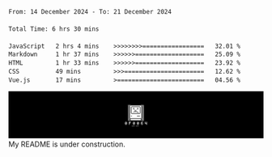 <!--START_SECTION:waka-->

```txt
From: 14 December 2024 - To: 21 December 2024

Total Time: 6 hrs 30 mins

JavaScript   2 hrs 4 mins    >>>>>>>>=================   32.01 %
Markdown     1 hr 37 mins    >>>>>>===================   25.09 %
HTML         1 hr 33 mins    >>>>>>===================   23.92 %
CSS          49 mins         >>>======================   12.62 %
Vue.js       17 mins         >========================   04.56 %
```

<!--END_SECTION:waka-->

<img src="https://raw.githubusercontent.com/n3xta/image-hosting/main/img/202411032331174.png"/>
My README is under construction. 
